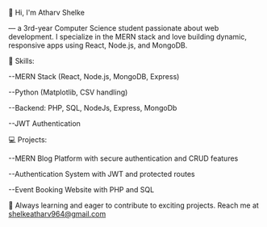 👋 Hi, I'm Atharv Shelke 

— a 3rd-year Computer Science student passionate about web development. I specialize in the MERN stack and love building dynamic, responsive apps using React, Node.js, and MongoDB.

🔧 Skills:

--MERN Stack (React, Node.js, MongoDB, Express)

--Python (Matplotlib, CSV handling)

--Backend: PHP, SQL, NodeJs, Express, MongoDb

--JWT Authentication

💻 Projects:

--MERN Blog Platform with secure authentication and CRUD features

--Authentication System with JWT and protected routes

--Event Booking Website with PHP and SQL


🌱 Always learning and eager to contribute to exciting projects. Reach me at shelkeatharv964@gmail.com

